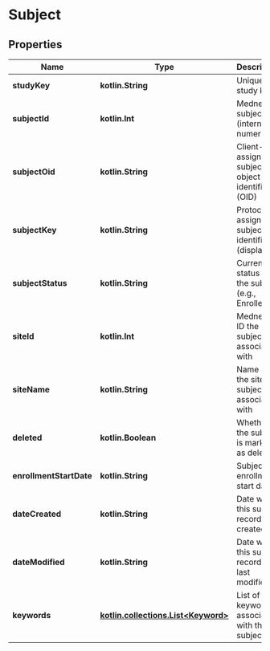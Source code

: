 
# Subject

## Properties
| Name | Type | Description | Notes |
| ------------ | ------------- | ------------- | ------------- |
| **studyKey** | **kotlin.String** | Unique study key |  [optional] |
| **subjectId** | **kotlin.Int** | Mednet subject ID (internal numeric ID) |  [optional] |
| **subjectOid** | **kotlin.String** | Client-assigned subject object identifier (OID) |  [optional] |
| **subjectKey** | **kotlin.String** | Protocol-assigned subject identifier (display ID) |  [optional] |
| **subjectStatus** | **kotlin.String** | Current status of the subject (e.g., Enrolled) |  [optional] |
| **siteId** | **kotlin.Int** | Mednet site ID the subject is associated with |  [optional] |
| **siteName** | **kotlin.String** | Name of the site the subject is associated with |  [optional] |
| **deleted** | **kotlin.Boolean** | Whether the subject is marked as deleted |  [optional] |
| **enrollmentStartDate** | **kotlin.String** | Subject’s enrollment start date |  [optional] |
| **dateCreated** | **kotlin.String** | Date when this subject record was created |  [optional] |
| **dateModified** | **kotlin.String** | Date when this subject record was last modified |  [optional] |
| **keywords** | [**kotlin.collections.List&lt;Keyword&gt;**](Keyword.md) | List of keywords associated with the subject |  [optional] |



